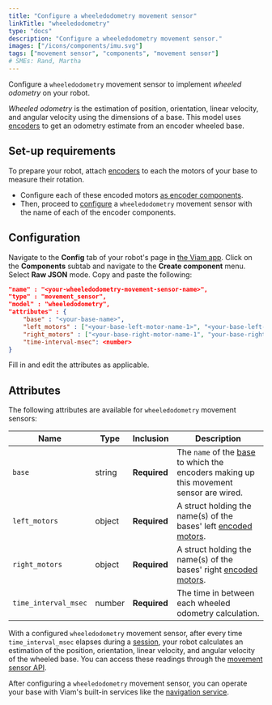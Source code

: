 ```yaml
---
title: "Configure a wheeledodometry movement sensor"
linkTitle: "wheeledodometry"
type: "docs"
description: "Configure a wheeledodometry movement sensor."
images: ["/icons/components/imu.svg"]
tags: ["movement sensor", "components", "movement sensor"]
# SMEs: Rand, Martha
---
```


Configure a `wheeledodometry` movement sensor to implement _wheeled odometry_ on your robot.

_Wheeled odometry_ is the estimation of position, orientation, linear velocity, and angular velocity using the dimensions of a base.
This model uses [encoders](/components/encoder/) to get an odometry estimate from an encoder wheeled base.

## Set-up requirements

To prepare your robot, attach [encoders](/components/encoder/) to each the motors of your base to measure their rotation.

- Configure each of these encoded motors [as encoder components](/components/encoder/#configuration).
- Then, proceed to [configure](#configuration) a `wheeledodometry` movement sensor with the name of each of the encoder components.

## Configuration

Navigate to the **Config** tab of your robot's page in [the Viam app](https://app.viam.com).
Click on the **Components** subtab and navigate to the **Create component** menu.
Select **Raw JSON** mode.
Copy and paste the following:

```json {class="line-numbers linkable-line-numbers"}
"name" : "<your-wheeledodometry-movement-sensor-name>",
"type" : "movement_sensor",
"model" : "wheeledodometry",
"attributes" : {
    "base" : "<your-base-name>",
    "left_motors" : ["<your-base-left-motor-name-1>", "<your-base-left-motor-name-2>"],
    "right_motors" : ["<your-base-right-motor-name-1", "your-base-right-motor-name-2>"],
    "time-interval-msec": <number>
}
```

Fill in and edit the attributes as applicable.

## Attributes

The following attributes are available for `wheeledodometry` movement sensors:

| Name | Type | Inclusion | Description |
| ---- | ---- | --------- | ----------- |
| `base` | string | **Required** | The `name` of the [base](/components/base/) to which the encoders making up this movement sensor are wired. |
| `left_motors` | object | **Required** | A struct holding the name(s) of the bases' left [encoded motors](/components/encoder/). |
| `right_motors` | object | **Required** | A struct holding the name(s) of the bases' right [encoded motors](/components/encoder/). |
| `time_interval_msec` | number | **Required** | The time in between each wheeled odometry calculation. |

With a configured `wheeledodometry` movement sensor, after every time `time_interval_msec` elapses during a [session](/program/apis/sessions), your robot calculates an estimation of the position, orientation, linear velocity, and angular velocity of the wheeled base.
You can access these readings through the [movement sensor API](/components/movement-sensor/#api).

After configuring a `wheeledodometry` movement sensor, you can operate your base with Viam's built-in services like the [navigation service](/services/navigation/).
